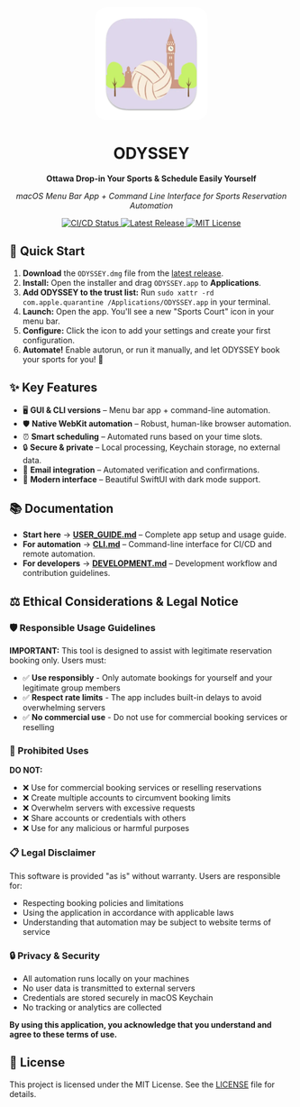 <div align="center">
  <img src="Assets/AppIcon.iconset/icon_512x512.png" alt="ODYSSEY Logo" width="200" style="border-radius: 20px;">
  <h1>ODYSSEY</h1>
  <p><strong>Ottawa Drop-in Your Sports & Schedule Easily Yourself</strong></p>
  <p><em>macOS Menu Bar App + Command Line Interface for Sports Reservation Automation</em></p>
  <p>
    <a href="https://github.com/Amet13/ODYSSEY/actions/workflows/build-release.yml">
<img src="https://github.com/Amet13/ODYSSEY/actions/workflows/build-release.yml/badge.svg" alt="CI/CD Status">
    </a>
    <a href="https://github.com/Amet13/ODYSSEY/releases">
      <img src="https://img.shields.io/github/v/release/Amet13/ODYSSEY?label=version" alt="Latest Release">
    </a>
    <a href="https://github.com/Amet13/ODYSSEY/blob/main/LICENSE">
      <img src="https://img.shields.io/badge/License-MIT-green" alt="MIT License">
    </a>
  </p>
</div>

## 🚀 Quick Start

1. **Download** the `ODYSSEY.dmg` file from the [latest release](https://github.com/Amet13/ODYSSEY/releases/latest/).
2. **Install:** Open the installer and drag `ODYSSEY.app` to **Applications**.
3. **Add ODYSSEY to the trust list:** Run `sudo xattr -rd com.apple.quarantine /Applications/ODYSSEY.app` in your terminal.
4. **Launch:** Open the app. You'll see a new "Sports Court" icon in your menu bar.
5. **Configure:** Click the icon to add your settings and create your first configuration.
6. **Automate!** Enable autorun, or run it manually, and let ODYSSEY book your sports for you! 🎉

## ✨ Key Features

- 🖥️ **GUI & CLI versions** – Menu bar app + command-line automation.
- 🛡️ **Native WebKit automation** – Robust, human-like browser automation.
- ⏰ **Smart scheduling** – Automated runs based on your time slots.
- 🔒 **Secure & private** – Local processing, Keychain storage, no external data.
- 📧 **Email integration** – Automated verification and confirmations.
- 🎨 **Modern interface** – Beautiful SwiftUI with dark mode support.

## 📚 Documentation

- **Start here** → **[USER_GUIDE.md](Documentation/USER_GUIDE.md)** – Complete app setup and usage guide.
- **For automation** → **[CLI.md](Documentation/CLI.md)** – Command-line interface for CI/CD and remote automation.
- **For developers** → **[DEVELOPMENT.md](Documentation/DEVELOPMENT.md)** – Development workflow and contribution guidelines.

## ⚖️ Ethical Considerations & Legal Notice

### 🛡️ Responsible Usage Guidelines

**IMPORTANT:** This tool is designed to assist with legitimate reservation booking only. Users must:

- ✅ **Use responsibly** - Only automate bookings for yourself and your legitimate group members
- ✅ **Respect rate limits** - The app includes built-in delays to avoid overwhelming servers
- ✅ **No commercial use** - Do not use for commercial booking services or reselling

### 🚫 Prohibited Uses

**DO NOT:**

- ❌ Use for commercial booking services or reselling reservations
- ❌ Create multiple accounts to circumvent booking limits
- ❌ Overwhelm servers with excessive requests
- ❌ Share accounts or credentials with others
- ❌ Use for any malicious or harmful purposes

### 📋 Legal Disclaimer

This software is provided "as is" without warranty. Users are responsible for:

- Respecting booking policies and limitations
- Using the application in accordance with applicable laws
- Understanding that automation may be subject to website terms of service

### 🔒 Privacy & Security

- All automation runs locally on your machines
- No user data is transmitted to external servers
- Credentials are stored securely in macOS Keychain
- No tracking or analytics are collected

**By using this application, you acknowledge that you understand and agree to these terms of use.**

## 📄 License

This project is licensed under the MIT License. See the [LICENSE](LICENSE) file for details.
